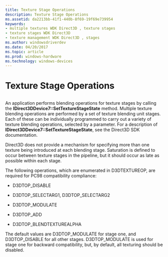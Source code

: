 ```yaml
---
title: Texture Stage Operations
description: Texture Stage Operations
ms.assetid: da2213bb-41f1-440b-8f69-19f69e739954
keywords:
- multiple textures WDK Direct3D , texture stages
- texture stages WDK Direct3D
- texture management WDK Direct3D , stages
ms.author: windowsdriverdev
ms.date: 04/20/2017
ms.topic: article
ms.prod: windows-hardware
ms.technology: windows-devices
---
```


# Texture Stage Operations


## <span id="ddk_texture_stage_operations_gg"></span><span id="DDK_TEXTURE_STAGE_OPERATIONS_GG"></span>


An application performs blending operations for texture stages by calling the **IDirect3DDevice7::SetTextureStageState** method. Multiple texture blending operations are performed by a set of texture blending unit stages. Each of these can be individually programmed to carry out a variety of texture blending operations, selected by a parameter. For a description of **IDirect3DDevice7::SetTextureStageState**, see the Direct3D SDK documentation.

Direct3D does not provide a mechanism for specifying more than one texture being introduced at each blending stage. Saturation is defined to occur between texture stages in the pipeline, but it should occur as late as possible within each stage.

The following operations, which are enumerated in D3DTEXTUREOP, are required for PC98 compatibility compliance:

-   D3DTOP\_DISABLE

-   D3DTOP\_SELECTARG1, D3DTOP\_SELECTARG2

-   D3DTOP\_MODULATE

-   D3DTOP\_ADD

-   D3DTOP\_BLENDTEXTUREALPHA

The default values are D3DTOP\_MODULATE for stage one, and D3DTOP\_DISABLE for all other stages. D3DTOP\_MODULATE is used for stage one for backward compatibility, but, by default, all texturing should be disabled.

 

 





